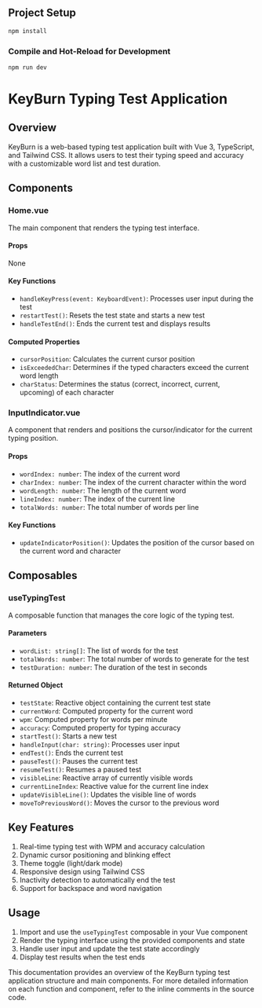 ## Project Setup

```sh
npm install
```

### Compile and Hot-Reload for Development

```sh
npm run dev
```

# KeyBurn Typing Test Application

## Overview
KeyBurn is a web-based typing test application built with Vue 3, TypeScript, and Tailwind CSS. It allows users to test their typing speed and accuracy with a customizable word list and test duration.

## Components

### Home.vue
The main component that renders the typing test interface.

#### Props
None

#### Key Functions
- `handleKeyPress(event: KeyboardEvent)`: Processes user input during the test
- `restartTest()`: Resets the test state and starts a new test
- `handleTestEnd()`: Ends the current test and displays results

#### Computed Properties
- `cursorPosition`: Calculates the current cursor position
- `isExceededChar`: Determines if the typed characters exceed the current word length
- `charStatus`: Determines the status (correct, incorrect, current, upcoming) of each character

### InputIndicator.vue
A component that renders and positions the cursor/indicator for the current typing position.

#### Props
- `wordIndex: number`: The index of the current word
- `charIndex: number`: The index of the current character within the word
- `wordLength: number`: The length of the current word
- `lineIndex: number`: The index of the current line
- `totalWords: number`: The total number of words per line

#### Key Functions
- `updateIndicatorPosition()`: Updates the position of the cursor based on the current word and character

## Composables

### useTypingTest
A composable function that manages the core logic of the typing test.

#### Parameters
- `wordList: string[]`: The list of words for the test
- `totalWords: number`: The total number of words to generate for the test
- `testDuration: number`: The duration of the test in seconds

#### Returned Object
- `testState`: Reactive object containing the current test state
- `currentWord`: Computed property for the current word
- `wpm`: Computed property for words per minute
- `accuracy`: Computed property for typing accuracy
- `startTest()`: Starts a new test
- `handleInput(char: string)`: Processes user input
- `endTest()`: Ends the current test
- `pauseTest()`: Pauses the current test
- `resumeTest()`: Resumes a paused test
- `visibleLine`: Reactive array of currently visible words
- `currentLineIndex`: Reactive value for the current line index
- `updateVisibleLine()`: Updates the visible line of words
- `moveToPreviousWord()`: Moves the cursor to the previous word

## Key Features
1. Real-time typing test with WPM and accuracy calculation
2. Dynamic cursor positioning and blinking effect
3. Theme toggle (light/dark mode)
4. Responsive design using Tailwind CSS
5. Inactivity detection to automatically end the test
6. Support for backspace and word navigation

## Usage
1. Import and use the `useTypingTest` composable in your Vue component
2. Render the typing interface using the provided components and state
3. Handle user input and update the test state accordingly
4. Display test results when the test ends

This documentation provides an overview of the KeyBurn typing test application structure and main components. For more detailed information on each function and component, refer to the inline comments in the source code.
